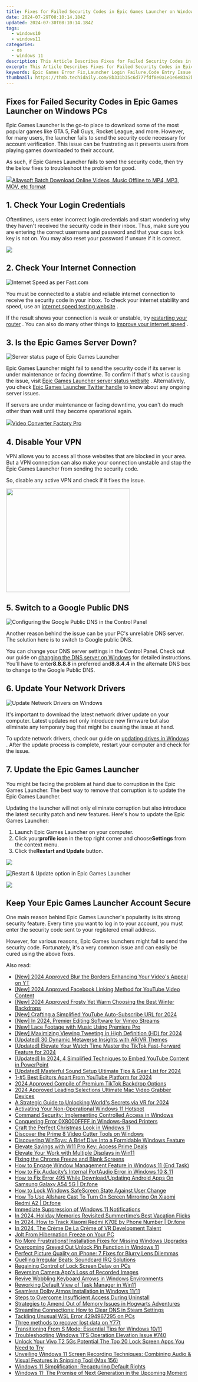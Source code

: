 ```yaml
---
title: Fixes for Failed Security Codes in Epic Games Launcher on Windows PCs
date: 2024-07-29T08:10:14.184Z
updated: 2024-07-30T08:10:14.184Z
tags:
  - windows10
  - windows11
categories:
  - os
  - windows 11
description: This Article Describes Fixes for Failed Security Codes in Epic Games Launcher on Windows PCs
excerpt: This Article Describes Fixes for Failed Security Codes in Epic Games Launcher on Windows PCs
keywords: Epic Games Error Fix,Launcher Login Failure,Code Entry Issue WinPC,Game Security Codes,Epic Launch Troubleshoot,Windows PC Login Fixes,Epic Games Access Resolve
thumbnail: https://thmb.techidaily.com/8b331b35c6d777fdf8e0a1e1e6e83a2b89a91f457eb27f49b343a7f996ac260f.jpg
---
```


## Fixes for Failed Security Codes in Epic Games Launcher on Windows PCs

 Epic Games Launcher is the go-to place to download some of the most popular games like GTA 5, Fall Guys, Rocket League, and more. However, for many users, the launcher fails to send the security code necessary for account verification. This issue can be frustrating as it prevents users from playing games downloaded to their account.

 As such, if Epic Games Launcher fails to send the security code, then try the below fixes to troubleshoot the problem for good.

<!-- affiliate ads begin -->
<a href="https://secure.2checkout.com/order/checkout.php?PRODS=4631056&QTY=1&AFFILIATE=108875&CART=1"><img src="https://secure.avangate.com/images/merchant/997e65474a248252883b485717f7d098/products/buy-windows.png" border="0">Allavsoft Batch Download Online Videos, Music Offline to MP4, MP3, MOV, etc format </a>
<!-- affiliate ads end -->
## 1\. Check Your Login Credentials

 Oftentimes, users enter incorrect login credentials and start wondering why they haven't received the security code in their inbox. Thus, make sure you are entering the correct username and password and that your caps lock key is not on. You may also reset your password if unsure if it is correct.

<!-- affiliate ads begin -->
<a href="https://shop.copernic.com/order/checkout.php?PRODS=41033095&QTY=1&AFFILIATE=108875&CART=1"><img src="https://secure.2checkout.com/images/merchant/8d30aa96e72440759f74bd2306c1fa3d/Copernic-2023-Affiliate-728x90-Advanced-3YR.png" border="0"></a>
<!-- affiliate ads end -->
## 2\. Check Your Internet Connection
![Internet Speed as per Fast.com](https://static1.makeuseofimages.com/wordpress/wp-content/uploads/2022/08/Fast.jpg)

 You must be connected to a stable and reliable internet connection to receive the security code in your inbox. To check your internet stability and speed, use an [internet speed testing website](https://www.makeuseof.com/best-free-websites-test-internet-speed/) .

 If the result shows your connection is weak or unstable, try [restarting your router](https://www.makeuseof.com/reboot-router-correct-way/) . You can also do many other things to [improve your internet speed](https://www.makeuseof.com/windows-11-increase-internet-speed/) .

## 3\. Is the Epic Games Server Down?

![Server status page of Epic Games Launcher](https://static1.makeuseofimages.com/wordpress/wp-content/uploads/2023/04/server-status-page.jpg)

 Epic Games Launcher might fail to send the security code if its server is under maintenance or facing downtime. To confirm if that's what is causing the issue, visit [Epic Games Launcher server status website](https://status.epicgames.com/) . Alternatively, you check [Epic Games Launcher Twitter handle](https://twitter.com/EpicGames) to know about any ongoing server issues.

 If servers are under maintenance or facing downtime, you can't do much other than wait until they become operational again.

<!-- affiliate ads begin -->
<a href="https://secure.2checkout.com/order/checkout.php?PRODS=4537547&QTY=1&AFFILIATE=108875&CART=1"><img src="https://secure.avangate.com/images/merchant/4b0a0290ad7df100b77e86839989a75e/products/vcfpro.png" border="0">Video Converter Factory Pro</a>
<!-- affiliate ads end -->
## 4\. Disable Your VPN

 VPN allows you to access all those websites that are blocked in your area. But a VPN connection can also make your connection unstable and stop the Epic Games Launcher from sending the security code.

So, disable any active VPN and check if it fixes the issue.

<!-- affiliate ads begin -->
<a href="https://getlyla.pxf.io/c/5597632/1455723/15391" target="_top" id="1455723"><img src="//a.impactradius-go.com/display-ad/15391-1455723" border="0" alt="" width="336" height="280"/></a><img height="0" width="0" src="https://imp.pxf.io/i/5597632/1455723/15391" style="position:absolute;visibility:hidden;" border="0" />
<!-- affiliate ads end -->
## 5\. Switch to a Google Public DNS
![Configuring the Google Public DNS in the Control Panel](https://static1.makeuseofimages.com/wordpress/wp-content/uploads/2023/01/google-public-dns.jpg)

 Another reason behind the issue can be your PC's unreliable DNS server. The solution here is to switch to Google public DNS.

 You can change your DNS server settings in the Control Panel. Check out our guide on [changing the DNS server on Windows](https://www.makeuseof.com/change-dns-settings-windows-11/) for detailed instructions. You'll have to enter**8.8.8.8** in preferred and**8.8.4.4** in the alternate DNS box to change to the Google Public DNS.

## 6\. Update Your Network Drivers
![Update Network Drivers on Windows](https://static1.makeuseofimages.com/wordpress/wp-content/uploads/2022/10/Update-Network-Drivers-on-Windows.jpg)

 It's important to download the latest network driver update on your computer. Latest updates not only introduce new firmware but also eliminate any temporary bug that might be causing the issue at hand.

 To update network drivers, check our guide on [updating drives in Windows](https://www.makeuseof.com/tag/find-replace-outdated-windows-drivers/) . After the update process is complete, restart your computer and check for the issue.

## 7\. Update the Epic Games Launcher

 You might be facing the problem at hand due to corruption in the Epic Games Launcher. The best way to remove that corruption is to update the Epic Games Launcher.

 Updating the launcher will not only eliminate corruption but also introduce the latest security patch and new features. Here's how to update the Epic Games Launcher:

1. Launch Epic Games Launcher on your computer.
2. Click your**profile icon** in the top right corner and choose**Settings** from the context menu.
3. Click the**Restart and Update** button.  
<!-- affiliate ads begin -->
<a href="https://shop.systoolsgroup.com/affiliate.php?ACCOUNT=SYSTOOBY&AFFILIATE=108875&PATH=https%3A%2F%2Fwww.systoolsgroup.com%3FAFFILIATE%3D108875%26RESOURCE%3D%2BSysTools%2BPDF%2BUnlocker"><img src="https://www.systoolsgroup.com/box/pdf-unlocker.png" border="0"></a>
<!-- affiliate ads end -->
![Restart & Update option in Epic Games Launcher](https://static1.makeuseofimages.com/wordpress/wp-content/uploads/2023/04/restart-update.jpg)

<!-- affiliate ads begin -->
<a href="https://secure.2checkout.com/order/checkout.php?PRODS=4728277&QTY=1&AFFILIATE=108875&CART=1"><img src="https://secure.avangate.com/images/merchant/f7f07e7dab09533bc71247a5b29a7373/products/1_iDeviceMessageBox.png" border="0"></a>
<!-- affiliate ads end -->
## Keep Your Epic Games Launcher Account Secure

 One main reason behind Epic Games Launcher's popularity is its strong security feature. Every time you want to log in to your account, you must enter the security code sent to your registered email address.

 However, for various reasons, Epic Games launchers might fail to send the security code. Fortunately, it's a very common issue and can easily be cured using the above fixes.


<ins class="adsbygoogle"
     style="display:block"
     data-ad-format="autorelaxed"
     data-ad-client="ca-pub-7571918770474297"
     data-ad-slot="1223367746"></ins>



<ins class="adsbygoogle"
     style="display:block"
     data-ad-client="ca-pub-7571918770474297"
     data-ad-slot="8358498916"
     data-ad-format="auto"
     data-full-width-responsive="true"></ins>





<span class="atpl-alsoreadstyle">Also read:</span>
<div><ul>
<li><a href="https://youtube-docs.techidaily.com/024-approved-blur-the-borders-enhancing-your-videos-appeal-on-yt/"><u>[New] 2024 Approved  Blur the Borders  Enhancing Your Video's Appeal on YT</u></a></li>
<li><a href="https://facebook-videos.techidaily.com/new-2024-approved-facebook-linking-method-for-youtube-video-content/"><u>[New] 2024 Approved  Facebook Linking Method for YouTube Video Content</u></a></li>
<li><a href="https://youtube-docs.techidaily.com/024-approved-frosty-yet-warm-choosing-the-best-winter-backdrops/"><u>[New] 2024 Approved  Frosty Yet Warm  Choosing the Best Winter Backdrops</u></a></li>
<li><a href="https://facebook-video-share.techidaily.com/new-crafting-a-simplified-youtube-auto-subscribe-url-for-2024/"><u>[New] Crafting a Simplified YouTube Auto-Subscribe URL for 2024</u></a></li>
<li><a href="https://vimeo-videos.techidaily.com/new-in-2024-premier-editing-software-for-vimeo-streams/"><u>[New] In 2024, Premier Editing Software for Vimeo Streams</u></a></li>
<li><a href="https://extra-skills.techidaily.com/new-lace-footage-with-music-using-premiere-pro/"><u>[New] Lace Footage with Music Using Premiere Pro</u></a></li>
<li><a href="https://twitter-videos.techidaily.com/new-maximizing-viewing-tweeting-in-high-definition-hd-for-2024/"><u>[New] Maximizing Viewing  Tweeting in High Definition (HD) for 2024</u></a></li>
<li><a href="https://extra-lessons.techidaily.com/updated-30-dynamic-metaverse-insights-with-arvr-themes/"><u>[Updated] 30 Dynamic Metaverse Insights with AR/VR Themes</u></a></li>
<li><a href="https://tiktok-clips.techidaily.com/updated-elevate-your-watch-time-master-the-tiktok-fast-forward-feature-for-2024/"><u>[Updated] Elevate Your Watch Time  Master the TikTok Fast-Forward Feature for 2024</u></a></li>
<li><a href="https://facebook-record-videos.techidaily.com/updated-in-2024-4-simplified-techniques-to-embed-youtube-content-in-powerpoint/"><u>[Updated] In 2024, 4 Simplified Techniques to Embed YouTube Content in PowerPoint</u></a></li>
<li><a href="https://fox-boxes.techidaily.com/updated-masterful-sound-setup-ultimate-tips-and-gear-list-for-2024/"><u>[Updated] Masterful Sound Setup  Ultimate Tips & Gear List for 2024</u></a></li>
<li><a href="https://youtube-clips.techidaily.com/1-5-best-editors-apart-from-youtube-platform-for-2024/"><u>1-#5 Best Editors Apart From YouTube Platform for 2024</u></a></li>
<li><a href="https://extra-information.techidaily.com/2024-approved-compile-of-premium-tiktok-backdrop-options/"><u>2024 Approved  Compile of Premium TikTok Backdrop Options</u></a></li>
<li><a href="https://on-screen-recording.techidaily.com/2024-approved-leading-selections-ultimate-mac-video-grabber-devices/"><u>2024 Approved  Leading Selections  Ultimate Mac Video Grabber Devices</u></a></li>
<li><a href="https://fox-friendly.techidaily.com/a-strategic-guide-to-unlocking-worlds-secrets-via-vr-for-2024/"><u>A Strategic Guide to Unlocking World's Secrets via VR for 2024</u></a></li>
<li><a href="https://win11-tips.techidaily.com/activating-your-non-operational-windows-11-hotspot/"><u>Activating Your Non-Operational Windows 11 Hotspot</u></a></li>
<li><a href="https://win11-tips.techidaily.com/command-security-implementing-controlled-access-in-windows/"><u>Command Security: Implementing Controlled Access in Windows</u></a></li>
<li><a href="https://win11-tips.techidaily.com/conquering-error-0x8000ffff-in-windows-based-printers/"><u>Conquering Error 0X8000FFFF in Windows-Based Printers</u></a></li>
<li><a href="https://win11-tips.techidaily.com/craft-the-perfect-christmas-look-in-windows-11/"><u>Craft the Perfect Christmas Look in Windows 11</u></a></li>
<li><a href="https://win11-tips.techidaily.com/discover-the-prime-8-video-cutter-tools-on-windows/"><u>Discover the Prime 8 Video Cutter Tools on Windows</u></a></li>
<li><a href="https://win11-tips.techidaily.com/discovering-wintoys-a-brief-dive-into-a-formidable-windows-feature/"><u>Discovering WinToys: A Brief Dive Into a Formidable Windows Feature</u></a></li>
<li><a href="https://win11-tips.techidaily.com/elevate-savings-with-w11-pro-key-access-prime-deals/"><u>Elevate Savings with W11 Pro Key: Access Prime Deals</u></a></li>
<li><a href="https://win11-tips.techidaily.com/elevate-your-work-with-multiple-displays-in-win11/"><u>Elevate Your Work with Multiple Displays in Win11</u></a></li>
<li><a href="https://win11-tips.techidaily.com/fixing-the-chrome-freeze-and-blank-screens/"><u>Fixing the Chrome Freeze and Blank Screens</u></a></li>
<li><a href="https://win11-tips.techidaily.com/how-to-engage-window-management-feature-in-windows-11-end-task/"><u>How to Engage Window Management Feature in Windows 11 (End Task)</u></a></li>
<li><a href="https://win11-tips.techidaily.com/how-to-fix-audacitys-internal-portaudio-error-in-windows-10-and-11/"><u>How to Fix Audacity’s Internal PortAudio Error in Windows 10 & 11</u></a></li>
<li><a href="https://change-location.techidaily.com/how-to-fix-error-495-while-downloadupdating-android-apps-on-samsung-galaxy-a54-5g-drfone-by-drfone-fix-android-problems-fix-android-problems/"><u>How to Fix Error 495 While Download/Updating Android Apps On Samsung Galaxy A54 5G | Dr.fone</u></a></li>
<li><a href="https://win11-tips.techidaily.com/how-to-lock-windows-safescreen-state-against-user-change/"><u>How to Lock Windows SafeScreen State Against User Change</u></a></li>
<li><a href="https://screen-mirror.techidaily.com/how-to-use-allshare-cast-to-turn-on-screen-mirroring-on-xiaomi-redmi-a2-drfone-by-drfone-android/"><u>How To Use Allshare Cast To Turn On Screen Mirroring On Xiaomi Redmi A2 | Dr.fone</u></a></li>
<li><a href="https://win11-tips.techidaily.com/immediate-suppression-of-windows-11-notifications/"><u>Immediate Suppression of Windows 11 Notifications</u></a></li>
<li><a href="https://fox-helps.techidaily.com/in-2024-holiday-memories-revisited-summertimes-best-vacation-flicks/"><u>In 2024, Holiday Memories Revisited  Summertime’s Best Vacation Flicks</u></a></li>
<li><a href="https://android-location-track.techidaily.com/in-2024-how-to-track-xiaomi-redmi-k70e-by-phone-number-drfone-by-drfone-virtual-android/"><u>In 2024, How to Track Xiaomi Redmi K70E by Phone Number | Dr.fone</u></a></li>
<li><a href="https://some-skills.techidaily.com/in-2024-the-creme-de-la-creme-of-vr-development-talent/"><u>In 2024, The Crème De La Crème of VR Development Talent</u></a></li>
<li><a href="https://win11-tips.techidaily.com/jolt-from-hibernation-freeze-on-your-pc/"><u>Jolt From Hibernation Freeze on Your PC</u></a></li>
<li><a href="https://win11-tips.techidaily.com/no-more-frustrations-installation-fixes-for-missing-windows-upgrades/"><u>No More Frustrations! Installation Fixes for Missing Windows Upgrades</u></a></li>
<li><a href="https://win11-tips.techidaily.com/overcoming-greyed-out-unlock-pin-function-in-windows-11/"><u>Overcoming Greyed Out Unlock Pin Function in Windows 11</u></a></li>
<li><a href="https://fox-that.techidaily.com/perfect-picture-quality-on-iphone-7-fixes-for-blurry-lens-dilemmas/"><u>Perfect Picture Quality on iPhone: 7 Fixes for Blurry Lens Dilemmas</u></a></li>
<li><a href="https://win11-tips.techidaily.com/quelling-irregular-beats-soundcard-irq-solutions/"><u>Quelling Irregular Beats: Soundcard IRQ Solutions</u></a></li>
<li><a href="https://win11-tips.techidaily.com/regaining-control-of-lock-screen-delay-on-pcs/"><u>Regaining Control of Lock Screen Delay on PCs</u></a></li>
<li><a href="https://windows11.techidaily.com/reversing-camera-apps-loss-of-recorded-images/"><u>Reversing Camera App's Loss of Recorded Images</u></a></li>
<li><a href="https://win11-tips.techidaily.com/revive-wobbling-keyboard-arrows-in-windows-environments/"><u>Revive Wobbling Keyboard Arrows in Windows Environments</u></a></li>
<li><a href="https://windows11.techidaily.com/reworking-default-view-of-task-manager-in-win11/"><u>Reworking Default View of Task Manager in Win11</u></a></li>
<li><a href="https://win11-tips.techidaily.com/seamless-dolby-atmos-installation-in-windows-1111/"><u>Seamless Dolby Atmos Installation in Windows 11/11</u></a></li>
<li><a href="https://win11-tips.techidaily.com/steps-to-overcome-insufficient-access-during-uninstall/"><u>Steps to Overcome Insufficient Access During Uninstall</u></a></li>
<li><a href="https://win11-tips.techidaily.com/strategies-to-amend-out-of-memory-issues-in-hogwarts-adventures/"><u>Strategies to Amend Out of Memory Issues in Hogwarts Adventures</u></a></li>
<li><a href="https://win11-tips.techidaily.com/streamline-connections-how-to-clear-dns-in-steam-settings/"><u>Streamline Connections: How to Clear DNS in Steam Settings</u></a></li>
<li><a href="https://win11-tips.techidaily.com/tackling-unusual-wsl-error-4294967295-on-pcs/"><u>Tackling Unusual WSL Error 4294967295 on PCs</u></a></li>
<li><a href="https://techidaily.com/three-methods-to-recover-lost-data-on-y77t-by-fonelab-android-recover-data/"><u>Three methods to recover lost data on Y77t</u></a></li>
<li><a href="https://win11-tips.techidaily.com/transitioning-from-s-mode-essential-tips-for-windows-1011/"><u>Transitioning From S Mode: Essential Tips for Windows 10/11</u></a></li>
<li><a href="https://win11-tips.techidaily.com/troubleshooting-windows-11s-operation-elevation-issue-740/"><u>Troubleshooting Windows 11'S Operation Elevation Issue #740</u></a></li>
<li><a href="https://android-unlock.techidaily.com/unlock-your-vivo-t2-5gs-potential-the-top-20-lock-screen-apps-you-need-to-try-by-drfone-android/"><u>Unlock Your Vivo T2 5Gs Potential The Top 20 Lock Screen Apps You Need to Try</u></a></li>
<li><a href="https://win11-tips.techidaily.com/unveiling-windows-11-screen-recording-techniques-combining-audio-and-visual-features-in-snipping-tool-max-156/"><u>Unveiling Windows 11 Screen Recording Techniques: Combining Audio & Visual Features in Snipping Tool (Max 156)</u></a></li>
<li><a href="https://win11-tips.techidaily.com/windows-11-simplification-recapturing-default-rights/"><u>Windows 11 Simplification: Recapturing Default Rights</u></a></li>
<li><a href="https://win11-tips.techidaily.com/windows-11-the-promise-of-next-generation-in-the-upcoming-moment/"><u>Windows 11: The Promise of Next Generation in the Upcoming Moment</u></a></li>
</ul></div>
